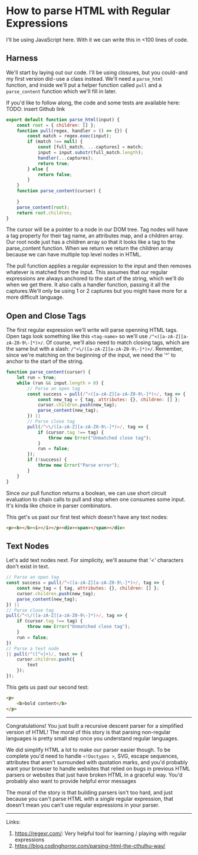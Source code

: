 # How to parse HTML with Regular Expressions
I'll be using JavaScript here. With it we can write this in <100 lines of code.

## Harness
We'll start by laying out our code. I'll be using closures, but you could - and my first version did - use a class instead. We'll need a `parse_html` function, and inside we'll put a helper function called `pull` and a `parse_content` function which we'll fill in later.

If you'd like to follow along, the code and some tests are available here: TODO: insert Github link

```javascript
export default function parse_html(input) {
	const root = { children: [] };
	function pull(regex, handler = () => {}) {
		const match = regex.exec(input);
		if (match !== null) {
			const [full_match, ...captures] = match;
			input = input.substr(full_match.length);
			handler(...captures);
			return true;
		} else {
			return false;
		}
	}
	function parse_content(cursor) {
		
	}
	parse_content(root);
	return root.children;
}
```

The cursor will be a pointer to a node in our DOM tree.  Tag nodes will have a tag property for their tag name, an attributes map, and a children array.  Our root node just has a children array so that it looks like a tag to the parse_content function.  When we return we return the children array because we can have multiple top level nodes in HTML.

The pull function applies a regular expression to the input and then removes whatever is matched from the input.  This assumes that our regular expressions are always anchored to the start of the string, which we'll do when we get there.  It also calls a handler function, passing it all the captures.We'll only be using 1 or 2 captures but you might have more for a more difficult language.

## Open and Close Tags
The first regular expression we'll write will parse openning HTML tags.  Open tags look something like this `<tag-name>` so we'll use `/^<([a-zA-Z][a-zA-Z0-9\-]*)>/`.  Of course, we'll also need to match closing tags, which are the same but with a slash: `/^<\/([a-zA-Z][a-zA-Z0-9\-]*)>/`.  Remember, since we're matching on the beginning of the input, we need the '^' to anchor to the start of the string.

```javascript
function parse_content(cursor) {
	let run = true;
	while (run && input.length > 0) {
		// Parse an open tag
		const success = pull(/^<([a-zA-Z][a-zA-Z0-9\-]*)>/, tag => {
			const new_tag = { tag, attributes: {}, children: [] };
			cursor.children.push(new_tag);
			parse_content(new_tag);
		}) ||
		// Parse close tag
		pull(/^<\/([a-zA-Z][a-zA-Z0-9\-]*)>/, tag => {
			if (cursor.tag !== tag) {
				throw new Error("Unmatched close tag");
			}
			run = false;
		});
		if (!success) {
			throw new Error("Parse error");
		}
	}
}
```

Since our pull function returns a boolean, we can use short circuit evaluation to chain calls to pull and stop when one consumes some input. It's kinda like choice in parser combinators.

This get's us past our first test which doesn't have any text nodes:
```html
<p><b></b><i></i></p><div><span></span></div>
```

## Text Nodes
Let's add text nodes next. For simplicity, we'll assume that '<' characters don't exist in text.

```javascript
// Parse an open tag
const success = pull(/^<([a-zA-Z][a-zA-Z0-9\-]*)>/, tag => {
	const new_tag = { tag, attributes: {}, children: [] };
	cursor.children.push(new_tag);
	parse_content(new_tag);
}) ||
// Parse close tag
pull(/^<\/([a-zA-Z][a-zA-Z0-9\-]*)>/, tag => {
	if (cursor.tag !== tag) {
		throw new Error("Unmatched close tag");
	}
	run = false;
})
// Parse a text node
|| pull(/^([^<]+)/, text => {
	cursor.children.push({
		text
	});
});
```

This gets us past our second test:
```html
<p>
	<b>bold content</b>
</p>
```

---

Congratulations! You just built a recursive descent parser for a simplified version of HTML!
The moral of this story is that parsing non-regular languages is pretty small step once you understand regular languages.

We did simplify HTML a lot to make our parser easier though. To be complete you'd need to handle `<!Doctypes >`, SVG, escape sequences, attributes that aren't surrounded with quotation marks, and you'd probably want your browser to handle websites that relied on bugs in previous HTML parsers or websites that just have broken HTML in a graceful way.  You'd probably also want to provide helpful error messages

The moral of the story is that building parsers isn't too hard, and just because you can't parse HTML with a *single* regular expression, that doesn't mean you can't use regular expressions in your parser.

---

Links:
1. https://regexr.com/: Very helpful tool for learning / playing with regular expressions
2. https://blog.codinghorror.com/parsing-html-the-cthulhu-way/